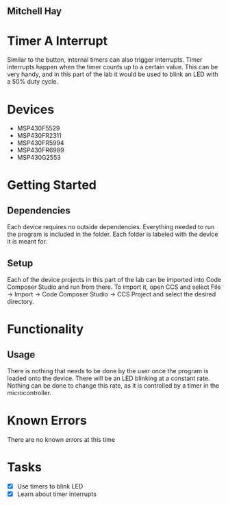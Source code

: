 ## Mitchell Hay

# Timer A Interrupt
Similar to the button, internal timers can also trigger interrupts. Timer interrupts happen when the timer counts up to a certain value. This can be very handy, and in this part of the lab it would be used to blink an LED with a 50% duty cycle.

# Devices
* MSP430F5529
* MSP430FR2311
* MSP430FR5994
* MSP430FR6989
* MSP430G2553

# Getting Started
## Dependencies
Each device requires no outside dependencies. Everything needed to run the program is included in the folder. Each folder is labeled with the device it is meant for.
## Setup
Each of the device projects in this part of the lab can be imported into Code Composer Studio and run from there. To import it, open CCS and select File -> Import -> Code Composer Studio -> CCS Project and select the desired directory.

# Functionality
## Usage
There is nothing that needs to be done by the user once the program is loaded onto the device. There will be an LED blinking at a constant rate. Nothing can be done to change this rate, as it is controlled by a timer in the microcontroller.

# Known Errors
There are no known errors at this time

# Tasks
* [x] Use timers to blink LED
* [x] Learn about timer interrupts
